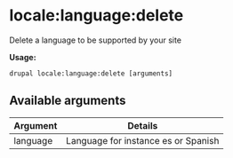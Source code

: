 # locale:language:delete
Delete a language to be supported by your site

**Usage:**
```
drupal locale:language:delete [arguments]
```

## Available arguments
Argument | Details
---------|-------------
language | Language for instance es or Spanish
